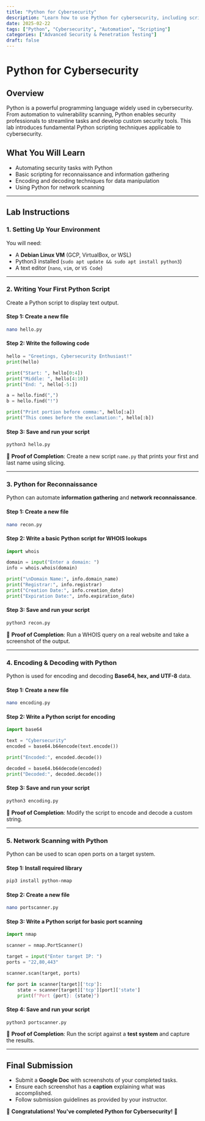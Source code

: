 ```yaml
---
title: "Python for Cybersecurity"
description: "Learn how to use Python for cybersecurity, including scripting, reconnaissance, and encoding techniques."
date: 2025-02-22
tags: ["Python", "Cybersecurity", "Automation", "Scripting"]
categories: ["Advanced Security & Penetration Testing"]
draft: false
---
```


# Python for Cybersecurity

## Overview
Python is a powerful programming language widely used in cybersecurity. From automation to vulnerability scanning, Python enables security professionals to streamline tasks and develop custom security tools. This lab introduces fundamental Python scripting techniques applicable to cybersecurity.

## What You Will Learn
- Automating security tasks with Python  
- Basic scripting for reconnaissance and information gathering  
- Encoding and decoding techniques for data manipulation  
- Using Python for network scanning  

---

## Lab Instructions

### **1. Setting Up Your Environment**
You will need:
- A **Debian Linux VM** (GCP, VirtualBox, or WSL)
- Python3 installed (`sudo apt update && sudo apt install python3`)
- A text editor (`nano`, `vim`, or `VS Code`)

---

### **2. Writing Your First Python Script**
Create a Python script to display text output.

#### **Step 1: Create a new file**
```bash
nano hello.py
```

#### **Step 2: Write the following code**
```python
hello = "Greetings, Cybersecurity Enthusiast!"
print(hello)

print("Start: ", hello[0:4])
print("Middle: ", hello[4:10])
print("End: ", hello[-5:])

a = hello.find(",")
b = hello.find("!")

print("Print portion before comma:", hello[:a])
print("This comes before the exclamation:", hello[:b])
```

#### **Step 3: Save and run your script**
```bash
python3 hello.py
```

📝 **Proof of Completion**: Create a new script `name.py` that prints your first and last name using slicing.

---

### **3. Python for Reconnaissance**
Python can automate **information gathering** and **network reconnaissance**.

#### **Step 1: Create a new file**
```bash
nano recon.py
```

#### **Step 2: Write a basic Python script for WHOIS lookups**
```python
import whois

domain = input("Enter a domain: ")
info = whois.whois(domain)

print("\nDomain Name:", info.domain_name)
print("Registrar:", info.registrar)
print("Creation Date:", info.creation_date)
print("Expiration Date:", info.expiration_date)
```

#### **Step 3: Save and run your script**
```bash
python3 recon.py
```

📝 **Proof of Completion**: Run a WHOIS query on a real website and take a screenshot of the output.

---

### **4. Encoding & Decoding with Python**
Python is used for encoding and decoding **Base64, hex, and UTF-8** data.

#### **Step 1: Create a new file**
```bash
nano encoding.py
```

#### **Step 2: Write a Python script for encoding**
```python
import base64

text = "Cybersecurity"
encoded = base64.b64encode(text.encode())

print("Encoded:", encoded.decode())

decoded = base64.b64decode(encoded)
print("Decoded:", decoded.decode())
```

#### **Step 3: Save and run your script**
```bash
python3 encoding.py
```

📝 **Proof of Completion**: Modify the script to encode and decode a custom string.

---

### **5. Network Scanning with Python**
Python can be used to scan open ports on a target system.

#### **Step 1: Install required library**
```bash
pip3 install python-nmap
```

#### **Step 2: Create a new file**
```bash
nano portscanner.py
```

#### **Step 3: Write a Python script for basic port scanning**
```python
import nmap

scanner = nmap.PortScanner()

target = input("Enter target IP: ")
ports = "22,80,443"

scanner.scan(target, ports)

for port in scanner[target]['tcp']:
    state = scanner[target]['tcp'][port]['state']
    print(f"Port {port}: {state}")
```

#### **Step 4: Save and run your script**
```bash
python3 portscanner.py
```

📝 **Proof of Completion**: Run the script against a **test system** and capture the results.

---

## **Final Submission**
- Submit a **Google Doc** with screenshots of your completed tasks.
- Ensure each screenshot has a **caption** explaining what was accomplished.
- Follow submission guidelines as provided by your instructor.

🚀 **Congratulations! You've completed Python for Cybersecurity!** 🚀
